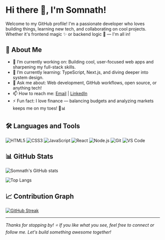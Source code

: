 # Hi there 👋, I'm Somnath!

Welcome to my GitHub profile! I'm a passionate developer who loves building things, learning new tech, and collaborating on cool projects. Whether it's frontend magic ✨ or backend logic 🔧 — I'm all in!

## 🚀 About Me

- 🔭 I’m currently working on: Building cool, user-focused web apps and sharpening my full-stack skills.
- 🌱 I’m currently learning: TypeScript, Next.js, and diving deeper into system design.
- 💬 Ask me about: Web development, GitHub workflows, open source, or anything tech!
- 📫 How to reach me: [Email](mailto:bankpure.somnath@gmail.com) | [LinkedIn](https://in.linkedin.com/in/somnath-bankapure)
- ⚡ Fun fact: I love finance — balancing budgets and analyzing markets keeps me on my toes! 💸📊

## 🛠️ Languages and Tools

![HTML5](https://img.shields.io/badge/html5-%23E34F26.svg?style=flat&logo=html5&logoColor=white)
![CSS3](https://img.shields.io/badge/css3-%231572B6.svg?style=flat&logo=css3&logoColor=white)
![JavaScript](https://img.shields.io/badge/javascript-%23323330.svg?style=flat&logo=javascript&logoColor=%23F7DF1E)
![React](https://img.shields.io/badge/react-%2320232a.svg?style=flat&logo=react&logoColor=%2361DAFB)
![Node.js](https://img.shields.io/badge/node.js-%2343853D.svg?style=flat&logo=node.js&logoColor=white)
![Git](https://img.shields.io/badge/git-%23F05033.svg?style=flat&logo=git&logoColor=white)
![VS Code](https://img.shields.io/badge/VS%20Code-%23007ACC.svg?style=flat&logo=visual-studio-code&logoColor=white)

## 📊 GitHub Stats

![Somnath's GitHub stats](https://github-readme-stats.vercel.app/api?username=somnath2374&show_icons=true&theme=radical)

![Top Langs](https://github-readme-stats.vercel.app/api/top-langs/?username=somnath2374&layout=compact&theme=radical)

## 📈 Contribution Graph

[![GitHub Streak](https://streak-stats.demolab.com?user=somnath2374&theme=highcontrast)](https://git.io/streak-stats)

---

_Thanks for stopping by! ⭐ If you like what you see, feel free to connect or follow me. Let's build something awesome together!_
